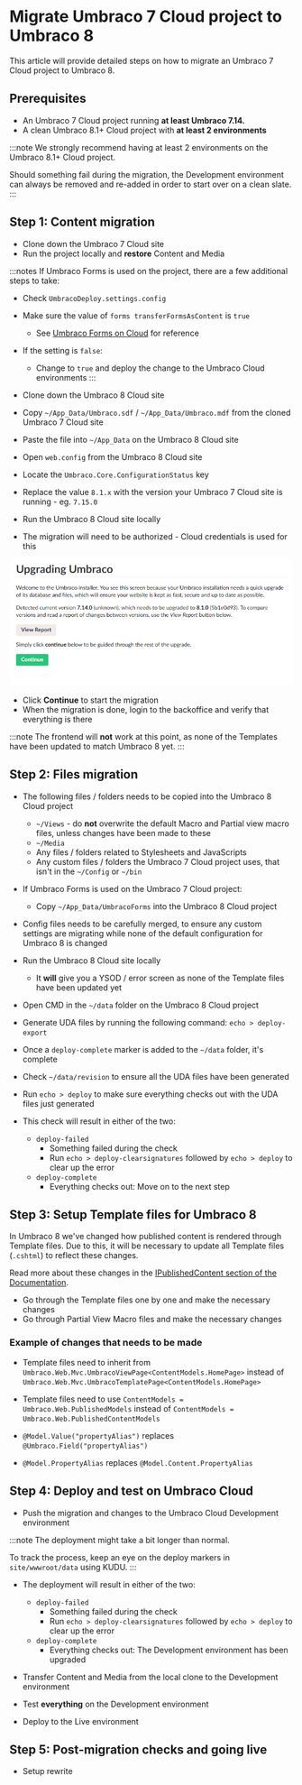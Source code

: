 # Migrate Umbraco 7 Cloud project to Umbraco 8

This article will provide detailed steps on how to migrate an Umbraco 7 Cloud project to Umbraco 8.

## Prerequisites

* An Umbraco 7 Cloud project running **at least Umbraco 7.14.**
* A clean Umbraco 8.1+ Cloud project with **at least 2 environments**

:::note
We strongly recommend having at least 2 environments on the Umbraco 8.1+ Cloud project.

Should something fail during the migration, the Development environment can always be removed and re-added in order to start over on a clean slate.
:::

## Step 1: Content migration

* Clone down the Umbraco 7 Cloud site
* Run the project locally and **restore** Content and Media

:::notes
If Umbraco Forms is used on the project, there are a few additional steps to take:

* Check `UmbracoDeploy.settings.config`
* Make sure the value of `forms transferFormsAsContent` is `true`
    * See [Umbraco Forms on Cloud](../../Deployment/Umbraco-Forms-on-Cloud) for reference
* If the setting is `false`:
    * Change to `true` and deploy the change to the Umbraco Cloud environments
:::

* Clone down the Umbraco 8 Cloud site

* Copy `~/App_Data/Umbraco.sdf` / `~/App_Data/Umbraco.mdf` from the cloned Umbraco 7 Cloud site
* Paste the file into `~/App_Data` on the Umbraco 8 Cloud site
* Open `web.config` from the Umbraco 8 Cloud site
* Locate the `Umbraco.Core.ConfigurationStatus` key
* Replace the value `8.1.x` with the version your Umbraco 7 Cloud site is running - eg. `7.15.0`

* Run the Umbraco 8 Cloud site locally
* The migration will need to be authorized - Cloud credentials is used for this

![Authorize upgrade](images/upgrade-to-8_1.png)

* Click **Continue** to start the migration
* When the migration is done, login to the backoffice and verify that everything is there

:::note
The frontend will **not** work at this point, as none of the Templates have been updated to match Umbraco 8 yet.
:::

## Step 2: Files migration

* The following files / folders needs to be copied into the Umbraco 8 Cloud project
    * `~/Views` - do **not** overwrite the default Macro and Partial view macro files, unless changes have been made to these
    * `~/Media`
    * Any files / folders related to Stylesheets and JavaScripts
    * Any custom files / folders the Umbraco 7 Cloud project uses, that isn't in the `~/Config` or `~/bin`
* If Umbraco Forms is used on the Umbraco 7 Cloud project:
    * Copy `~/App_Data/UmbracoForms` into the Umbraco 8 Cloud project

* Config files needs to be carefully merged, to ensure any custom settings are migrating while none of the default configuration for Umbraco 8 is changed

* Run the Umbraco 8 Cloud site locally
    * It **will** give you a YSOD / error screen as none of the Template files have been updated yet

* Open CMD in the `~/data` folder on the Umbraco 8 Cloud project
* Generate UDA files by running the following command: `echo > deploy-export`
* Once a `deploy-complete` marker is added to the `~/data` folder, it's complete
* Check `~/data/revision` to ensure all the UDA files have been generated
* Run `echo > deploy` to make sure everything checks out with the UDA files just generated
* This check will result in either of the two:
    * `deploy-failed`
        * Something failed during the check
        * Run `echo > deploy-clearsignatures` followed by `echo > deploy` to clear up the error
    * `deploy-complete`
        * Everything checks out: Move on to the next step

## Step 3: Setup Template files for Umbraco 8

In Umbraco 8 we've changed how published content is rendered through Template files. Due to this, it will be necessary to update all Template files (`.cshtml`) to reflect these changes.

Read more about these changes in the [IPublishedContent section of the Documentation](../../Reference/Querying/IPublishedContent/).

* Go through the Template files one by one and make the necessary changes
* Go through Partial View Macro files and make the necessary changes

### Example of changes that needs to be made

* Template files need to inherit from `Umbraco.Web.Mvc.UmbracoViewPage<ContentModels.HomePage>` instead of `Umbraco.Web.Mvc.UmbracoTemplatePage<ContentModels.HomePage>`
* Template files need to use `ContentModels = Umbraco.Web.PublishedModels` instead of `ContentModels = Umbraco.Web.PublishedContentModels`

* `@Model.Value("propertyAlias")` replaces `@Umbraco.Field("propertyAlias")`
* `@Model.PropertyAlias` replaces `@Model.Content.PropertyAlias`

## Step 4: Deploy and test on Umbraco Cloud

* Push the migration and changes to the Umbraco Cloud Development environment

:::note
The deployment might take a bit longer than normal.

To track the process, keep an eye on the deploy markers in `site/wwwroot/data` using KUDU.
:::

* The deployment will result in either of the two:
    * `deploy-failed`
        * Something failed during the check
        * Run `echo > deploy-clearsignatures` followed by `echo > deploy` to clear up the error
    * `deploy-complete`
        * Everything checks out: The Development environment has been upgraded

* Transfer Content and Media from the local clone to the Development environment
* Test **everything** on the Development environment
* Deploy to the Live environment

## Step 5: Post-migration checks and going live

* Setup rewrite